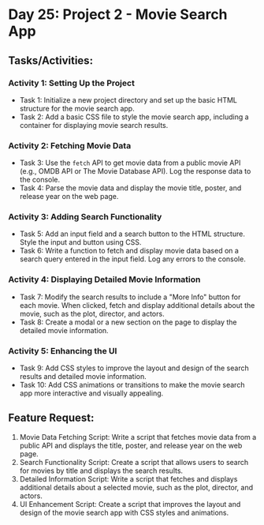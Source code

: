 # Day 25: Project 2 - Movie Search App

## Tasks/Activities:

### Activity 1: Setting Up the Project

- Task 1: Initialize a new project directory and set up the basic HTML structure for the movie search app.
- Task 2: Add a basic CSS file to style the movie search app, including a container for displaying movie search results.

### Activity 2: Fetching Movie Data

- Task 3: Use the `fetch` API to get movie data from a public movie API (e.g., OMDB API or The Movie Database API). Log the response data to the console.
- Task 4: Parse the movie data and display the movie title, poster, and release year on the web page.

### Activity 3: Adding Search Functionality

- Task 5: Add an input field and a search button to the HTML structure. Style the input and button using CSS.
- Task 6: Write a function to fetch and display movie data based on a search query entered in the input field. Log any errors to the console.

### Activity 4: Displaying Detailed Movie Information

- Task 7: Modify the search results to include a "More Info" button for each movie. When clicked, fetch and display additional details about the movie, such as the plot, director, and actors.
- Task 8: Create a modal or a new section on the page to display the detailed movie information.

### Activity 5: Enhancing the UI

- Task 9: Add CSS styles to improve the layout and design of the search results and detailed movie information.
- Task 10: Add CSS animations or transitions to make the movie search app more interactive and visually appealing.

## Feature Request:

1. Movie Data Fetching Script: Write a script that fetches movie data from a public API and displays the title, poster, and release year on the web page.
2. Search Functionality Script: Create a script that allows users to search for movies by title and displays the search results.
3. Detailed Information Script: Write a script that fetches and displays additional details about a selected movie, such as the plot, director, and actors.
4. UI Enhancement Script: Create a script that improves the layout and design of the movie search app with CSS styles and animations.
